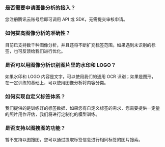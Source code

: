 ### 是否需要申请图像分析的接入？
您注册腾讯云账号后即可调用 API 或 SDK，无需提交审核申请。

### 如何提高图像分析的准确性？
目前已支持数千种图像分析，并且还将不断扩充标签范围。如果遇到未识别的标签，也可反馈给我们进行优化。

### 是否可以用图像分析识别图片里的水印和 LOGO？
如果水印和 LOGO 内容是文字，可以使用我们的通用 OCR 识别；如果是图形，在一定训练的基础上，可以使用图像分析将内容分类。

### 如何实现自定义标签体系？
我们提供的是训练好的标签数据，如果您有自定义标签的需求，您需要提供一定量的照片用作评估，我们将进行定制化的模型训练。

### 是否支持以图搜图的功能？
暂不支持以图搜图，您可以通过提取标签信息进行相同标签的图片搜索。

